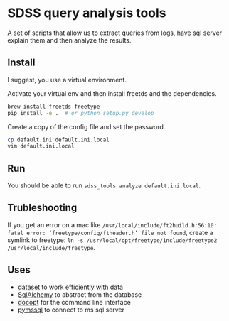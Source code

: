 # SDSS query analysis tools

A set of scripts that allow us to extract queries from logs, have sql server explain them and then analyze the results.

## Install

I suggest, you use a virtual environment.

Activate your virtual env and then install freetds and the dependencies.

```bash
brew install freetds freetype
pip install -e .  # or python setup.py develop
```

Create a copy of the config file and set the password.

```bash
cp default.ini default.ini.local
vim default.ini.local
```

## Run

You should be able to run `sdss_tools analyze default.ini.local`.

## Trubleshooting

If you get an error on a mac like `/usr/local/include/ft2build.h:56:10: fatal error: ‘freetype/config/ftheader.h’ file not found`, create a symlink to freetype: `ln -s /usr/local/opt/freetype/include/freetype2 /usr/local/include/freetype`.

## Uses

* [dataset](http://dataset.readthedocs.org/en/latest/) to work efficiently with data
* [SqlAlchemy](http://www.sqlalchemy.org/) to abstract from the database
* [docopt](http://docopt.org/) for the command line interface
* [pymssql](https://github.com/pymssql/pymssql) to connect to ms sql server
